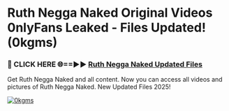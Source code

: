 # Ruth Negga Naked Original Videos 0nlyFans Leaked - Files Updated! (0kgms)

<h3>🔴 CLICK HERE 🌐==►► <a href="https://tinyurl.com/up5wt9bj" rel="nofollow">Ruth Negga Naked Updated Files</a></h3>

Get Ruth Negga Naked and all content. Now you can access all videos and pictures of Ruth Negga Naked. New Updated Files 2025!

[![0kgms](https://i.imgur.com/ABiUzMV.gif)](https://tinyurl.com/up5wt9bj)
